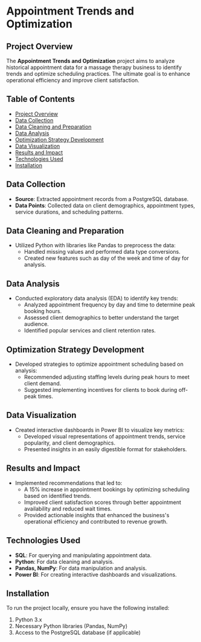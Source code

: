 # Appointment Trends and Optimization

## Project Overview
The **Appointment Trends and Optimization** project aims to analyze historical appointment data for a massage therapy business to identify trends and optimize scheduling practices. The ultimate goal is to enhance operational efficiency and improve client satisfaction.

## Table of Contents
- [Project Overview](#project-overview)
- [Data Collection](#data-collection)
- [Data Cleaning and Preparation](#data-cleaning-and-preparation)
- [Data Analysis](#data-analysis)
- [Optimization Strategy Development](#optimization-strategy-development)
- [Data Visualization](#data-visualization)
- [Results and Impact](#results-and-impact)
- [Technologies Used](#technologies-used)
- [Installation](#installation)

## Data Collection
- **Source**: Extracted appointment records from a PostgreSQL database.
- **Data Points**: Collected data on client demographics, appointment types, service durations, and scheduling patterns.

## Data Cleaning and Preparation
- Utilized Python with libraries like Pandas to preprocess the data:
  - Handled missing values and performed data type conversions.
  - Created new features such as day of the week and time of day for analysis.

## Data Analysis
- Conducted exploratory data analysis (EDA) to identify key trends:
  - Analyzed appointment frequency by day and time to determine peak booking hours.
  - Assessed client demographics to better understand the target audience.
  - Identified popular services and client retention rates.

## Optimization Strategy Development
- Developed strategies to optimize appointment scheduling based on analysis:
  - Recommended adjusting staffing levels during peak hours to meet client demand.
  - Suggested implementing incentives for clients to book during off-peak times.

## Data Visualization
- Created interactive dashboards in Power BI to visualize key metrics:
  - Developed visual representations of appointment trends, service popularity, and client demographics.
  - Presented insights in an easily digestible format for stakeholders.

## Results and Impact
- Implemented recommendations that led to:
  - A 15% increase in appointment bookings by optimizing scheduling based on identified trends.
  - Improved client satisfaction scores through better appointment availability and reduced wait times.
  - Provided actionable insights that enhanced the business's operational efficiency and contributed to revenue growth.

## Technologies Used
- **SQL**: For querying and manipulating appointment data.
- **Python**: For data cleaning and analysis.
- **Pandas, NumPy**: For data manipulation and analysis.
- **Power BI**: For creating interactive dashboards and visualizations.

## Installation
To run the project locally, ensure you have the following installed:
1. Python 3.x
2. Necessary Python libraries (Pandas, NumPy)
3. Access to the PostgreSQL database (if applicable)

